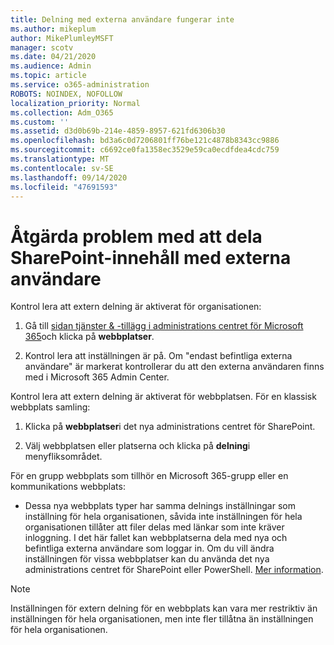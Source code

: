 ```yaml
---
title: Delning med externa användare fungerar inte
ms.author: mikeplum
author: MikePlumleyMSFT
manager: scotv
ms.date: 04/21/2020
ms.audience: Admin
ms.topic: article
ms.service: o365-administration
ROBOTS: NOINDEX, NOFOLLOW
localization_priority: Normal
ms.collection: Adm_O365
ms.custom: ''
ms.assetid: d3d0b69b-214e-4859-8957-621fd6306b30
ms.openlocfilehash: bd3a6c0d7206801ff76be121c4878b8343cc9886
ms.sourcegitcommit: c6692ce0fa1358ec3529e59ca0ecdfdea4cdc759
ms.translationtype: MT
ms.contentlocale: sv-SE
ms.lasthandoff: 09/14/2020
ms.locfileid: "47691593"
---
```

# <a name="fix-problems-sharing-sharepoint-content-with-external-users"></a>Åtgärda problem med att dela SharePoint-innehåll med externa användare

Kontrol lera att extern delning är aktiverat för organisationen:
  
1. Gå till [sidan tjänster &amp; -tillägg i administrations centret för Microsoft 365](https://portal.office.com/adminportal/home#/Settings/ServicesAndAddIns)och klicka på **webbplatser**.
    
2. Kontrol lera att inställningen är på. Om "endast befintliga externa användare" är markerat kontrollerar du att den externa användaren finns med i Microsoft 365 Admin Center.
    
Kontrol lera att extern delning är aktiverat för webbplatsen. För en klassisk webbplats samling:
  
1. Klicka på **webbplatser**i det nya administrations centret för SharePoint.
    
2. Välj webbplatsen eller platserna och klicka på **delning**i menyfliksområdet.
    
För en grupp webbplats som tillhör en Microsoft 365-grupp eller en kommunikations webbplats:
  
- Dessa nya webbplats typer har samma delnings inställningar som inställning för hela organisationen, såvida inte inställningen för hela organisationen tillåter att filer delas med länkar som inte kräver inloggning. I det här fallet kan webbplatserna dela med nya och befintliga externa användare som loggar in. Om du vill ändra inställningen för vissa webbplatser kan du använda det nya administrations centret för SharePoint eller PowerShell. [Mer information](https://go.microsoft.com/fwlink/?linkid=871863).
    
> [!NOTE]
> Inställningen för extern delning för en webbplats kan vara mer restriktiv än inställningen för hela organisationen, men inte fler tillåtna än inställningen för hela organisationen. 
  

